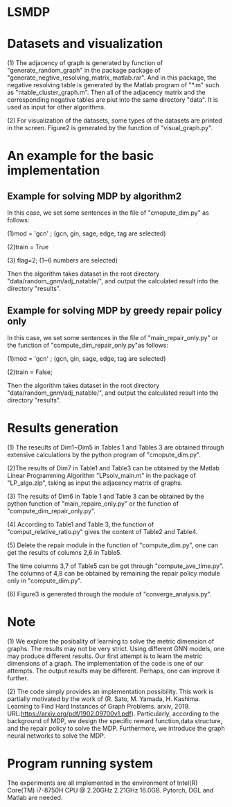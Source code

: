 # LSMDP
# Datasets and visualization

(1) The adjacency of graph is generated by function of "generate_random_graph" in the package package of "generate_negtive_resolving_matrix_matlab.rar". And in 
this package, the negative resolving table is generated by the Matlab program of "*.m" such as "ntable_cluster_graph.m". Then all of the adjacency matrix and 
the corresponding negative tables are piut into the same directory "data". It is used as input for other algorithms.

(2) For visualization of the datasets,  some types of the datasets are printed in the screen.  Figure2 is generated by the function of "visual_graph.py".  

# An example for the basic implementation

## Example for solving MDP by algorithm2

In this case, we set some sentences in the file of "cmopute_dim.py" as follows:

(1)mod = 'gcn' ; (gcn, gin, sage, edge, tag are selected)

(2)train = True

(3) flag=2;  (1~6 numbers are selected)

Then the algorithm takes dataset in the root directory "data/random_gnm/adj_natable/", and output the calculated result into the directory "results".

## Example for solving MDP  by greedy repair policy only

In this case, we set some sentences in the file of "main_repair_only.py" or  the function of "compute_dim_repair_only.py"as follows:

(1)mod = 'gcn' ; (gcn, gin, sage, edge, tag are selected)

(2)train = False;

Then the algorithm takes dataset in the root directory "data/random_gnm/adj_natable/", and output the calculated result into the directory "results".

# Results generation
(1) The reseults of Dim1~Dim5 in Tables 1 and Tables 3 are obtained through extensive calculations by the python program of  "cmopute_dim.py".

(2)The results of Dim7 in Table1 and Table3 can be obtained by the Matlab Linear Programming Algorithm "LPsolv_main.m" in the package of 
  "LP_algo.zip", taking as input the adjacency matrix of graphs.
  
(3) The results of Dim6 in Table 1 and Table 3 can be obtained by the python function of "main_repaire_only.py" or the function of "compute_dim_repair_only.py". 

(4) According to Table1 and Table 3, the function of "comput_relative_ratio.py" gives the content of Table2 and Table4.

(5) Delete the repair module in the function of "compute_dim.py", one can get the results of columns 2,6 in Table5. 

The time columns 3,7 of Table5 can be got through "compute_ave_time.py". 
The columns of 4,8 can be obtained by remaining the repair policy module only in "compute_dim.py". 

(6)  Figure3 is generated through the module of "converge_analysis.py".

# Note

(1) We explore the posibality of learning to solve the metric dimension of graphs. The results may not be very strict. 
Using different GNN models, one may produce different results. Our first attempt is to learn the metric dimensions of a graph.
 The implementation of the code is one of our attempts. The output results may be different. Perhaps, one can improve it further.
 
(2) The code simply provides an implementation possibility. This work is partially motivated by the work of
 (R. Sato, M. Yamada, H. Kashima. Learning to Find Hard Instances of Graph Problems. arxiv, 2019. URL:https://arxiv.org/pdf/1902.09700v1.pdf). 
Particularly, according to the background of MDP, we design the specific reward function,data structure, and the repair policy to solve the MDP. 
Furthermore, we introduce the graph neural networks to solve the MDP.

# Program running system

The experiments are all implemented in the environment of Intel(R) Core(TM) i7-8750H CPU @ 2.20GHz 2.21GHz 16.0GB. Pytorch, DGL and Matlab are needed. 
